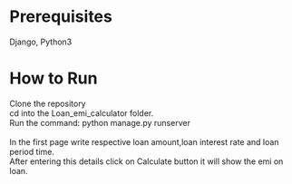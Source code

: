 # Prerequisites
  Django, Python3

# How to Run
  Clone the repository<br>
  cd into the Loan_emi_calculator folder.<br>
  Run the command: python manage.py runserver
  <br>
  <br>
  In the first page write respective loan amount,loan interest rate and loan period time.<br>
  After entering this details click on Calculate button it will show the emi on loan.
